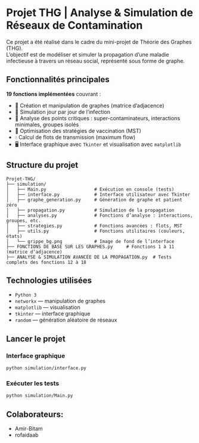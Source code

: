
# Projet THG | Analyse & Simulation de Réseaux de Contamination

Ce projet a été réalisé dans le cadre du mini-projet de Théorie des Graphes (THG).  
L’objectif est de modéliser et simuler la propagation d’une maladie infectieuse à travers un réseau social, représenté sous forme de graphe.

## Fonctionnalités principales

**19 fonctions implémentées** couvrant :
- 🔧 Création et manipulation de graphes (matrice d’adjacence)
- 🧬 Simulation jour par jour de l’infection
- 📍 Analyse des points critiques : super-contaminateurs, interactions minimales, groupes isolés
- 💉 Optimisation des stratégies de vaccination (MST)
- 💧 Calcul de flots de transmission (maximum flow)
- 🖥️ Interface graphique avec `Tkinter` et visualisation avec `matplotlib`

## Structure du projet

```
Projet-THG/
├── simulation/
│   ├── Main.py                  # Exécution en console (tests)
│   ├── interface.py             # Interface utilisateur avec Tkinter
│   ├── graphe_generation.py     # Génération de graphe et patient zéro
│   ├── propagation.py           # Simulation de la propagation
│   ├── analyses.py              # Fonctions d’analyse : interactions, groupes, etc.
│   ├── strategies.py            # Fonctions avancées : flots, MST
│   ├── utils.py                 # Fonctions utilitaires (couleurs, états)
│   └── grippe_bg.png            # Image de fond de l’interface
├── FONCTIONS DE BASE SUR LES GRAPHES.py     # Fonctions 1 à 11 (matrice d’adjacence)
├── ANALYSE & SIMULATION AVANCÉE DE LA PROPAGATION.py  # Tests complets des fonctions 12 à 18
```

## Technologies utilisées

- `Python 3`
- `networkx` — manipulation de graphes
- `matplotlib` — visualisation
- `tkinter` — interface graphique
- `random` — génération aléatoire de réseaux


## Lancer le projet

### Interface graphique
```bash
python simulation/interface.py
```

### Exécuter les tests
```bash
python simulation/Main.py
```

## Colaborateurs:
- Amir-Bitam
- rofaidaab

